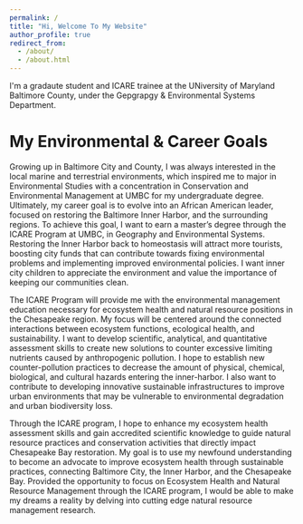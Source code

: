 ```yaml
---
permalink: /
title: "Hi, Welcome To My Website"
author_profile: true
redirect_from: 
  - /about/
  - /about.html
---
```

I'm a gradaute student and ICARE trainee at the UNiversity of Maryland Baltimore County, under the Gepgrapgy & Environmental Systems Department.


My Environmental & Career Goals
======

Growing up in Baltimore City and County, I was always interested in the local marine
and terrestrial environments, which inspired me to major in Environmental Studies with a
concentration in Conservation and Environmental Management at UMBC for my undergraduate
degree. Ultimately, my career goal is to evolve into an African American leader, focused on
restoring the Baltimore Inner Harbor, and the surrounding regions. To achieve this goal, I want to earn a master’s degree through the ICARE Program at UMBC, in Geography and Environmental Systems. Restoring the Inner Harbor back to homeostasis will attract more tourists, boosting city funds that can contribute towards fixing environmental problems and implementing improved environmental policies. I want inner city children to appreciate the environment and value the importance of keeping our communities clean. 

The ICARE Program will provide me with the environmental management education necessary for ecosystem health and natural resource positions in the Chesapeake region. My focus will be centered around the connected interactions between ecosystem functions, ecological health, and sustainability. I want to develop scientific, analytical, and quantitative assessment skills to create new solutions to counter excessive limiting nutrients caused by anthropogenic pollution. I hope to establish new counter-pollution practices to decrease the amount of physical, chemical, biological, and cultural hazards entering the inner-harbor. I also want to contribute to developing innovative sustainable infrastructures to improve urban environments that may be vulnerable to environmental degradation and  urban biodiversity loss.

Through the ICARE program, I hope to enhance my ecosystem health assessment skills and gain accredited scientific knowledge to guide natural resource practices and conservation activities that directly impact Chesapeake Bay restoration.
My goal is to use my newfound understanding to become an advocate to improve ecosystem health through sustainable practices, connecting Baltimore City, the Inner Harbor, and the Chesapeake Bay. Provided the opportunity to focus on Ecosystem Health and Natural Resource Management through the ICARE program, I would be able to make my dreams a reality by delving into cutting edge natural resource management research.




